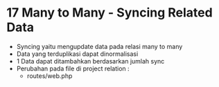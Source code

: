 # 17 Many to Many - Syncing Related Data

- Syncing yaitu mengupdate data pada relasi many to many
- Data yang terduplikasi dapat dinormalisasi
- 1 Data dapat ditambahkan berdasarkan jumlah sync
- Perubahan pada file di project relation :
    - routes/web.php